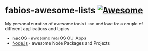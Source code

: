 # fabios-awesome-lists [![Awesome](https://awesome.re/badge-flat.svg)](https://awesome.re)

My personal curation of awesome tools i use and love for a couple of different applications and topics

* [macOS](/blob/master/awesome-macOS.md) - awesome macOS GUI Apps
* [Node.js](blob/master/awesome-node.md) - awesome Node Packages and Projects
